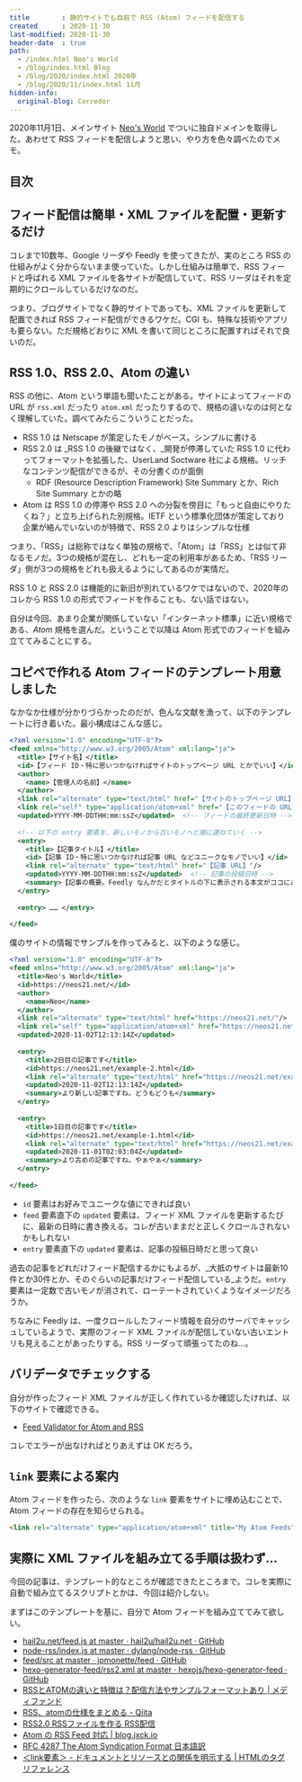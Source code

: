 ```yaml
---
title        : 静的サイトでも自前で RSS (Atom) フィードを配信する
created      : 2020-11-30
last-modified: 2020-11-30
header-date  : true
path:
  - /index.html Neo's World
  - /blog/index.html Blog
  - /blog/2020/index.html 2020年
  - /blog/2020/11/index.html 11月
hidden-info:
  original-blog: Corredor
---
```


2020年11月1日、メインサイト [Neo's World](https://neos21.net/) でついに独自ドメインを取得した。あわせて RSS フィードを配信しようと思い、やり方を色々調べたのでメモ。

## 目次

## フィード配信は簡単・XML ファイルを配置・更新するだけ

コレまで10数年、Google リーダや Feedly を使ってきたが、実のところ RSS の仕組みがよく分からないまま使っていた。しかし仕組みは簡単で、RSS フィードと呼ばれる XML ファイルを各サイトが配信していて、RSS リーダはそれを定期的にクロールしているだけなのだ。

つまり、ブログサイトでなく静的サイトであっても、XML ファイルを更新して配置できれば RSS フィード配信ができるワケだ。CGI も、特殊な技術やアプリも要らない。ただ規格どおりに XML を書いて同じところに配置すればそれで良いのだ。

## RSS 1.0、RSS 2.0、Atom の違い

RSS の他に、Atom という単語も聞いたことがある。サイトによってフィードの URL が `rss.xml` だったり `atom.xml` だったりするので、規格の違いなのは何となく理解していた。調べてみたらこういうことだった。

- RSS 1.0 は Netscape が策定したモノがベース。シンプルに書ける
- RSS 2.0 は _RSS 1.0 の後継ではなく、_開発が停滞していた RSS 1.0 に代わってフォーマットを拡張した、UserLand Soctware 社による規格。リッチなコンテンツ配信ができるが、その分書くのが面倒
  - RDF (Resource Description Framework) Site Summary とか、Rich Site Summary とかの略
- Atom は RSS 1.0 の停滞や RSS 2.0 への分裂を傍目に「もっと自由にやりたくね？」と立ち上げられた別規格。IETF という標準化団体が策定しており企業が絡んでいないのが特徴で、RSS 2.0 よりはシンプルな仕様

つまり、「RSS」は総称ではなく単独の規格で、「Atom」は「RSS」とは似て非なるモノだ。3つの規格が混在し、どれも一定の利用率があるため、「RSS リーダ」側が3つの規格をどれも扱えるようにしてあるのが実情だ。

RSS 1.0 と RSS 2.0 は機能的に新旧が別れているワケではないので、2020年のコレから RSS 1.0 の形式でフィードを作ることも、ない話ではない。

自分は今回、あまり企業が関係していない「インターネット標準」に近い規格である、_Atom_ 規格を選んだ。ということで以降は Atom 形式でのフィードを組み立ててみることにする。

## コピペで作れる Atom フィードのテンプレート用意しました

なかなか仕様が分かりづらかったのだが、色んな文献を漁って、以下のテンプレートに行き着いた。最小構成はこんな感じ。

```xml
<?xml version="1.0" encoding="UTF-8"?>
<feed xmlns="http://www.w3.org/2005/Atom" xml:lang="ja">
  <title>【サイト名】</title>
  <id>【フィード ID・特に思いつかなければサイトのトップページ URL とかでいい】</id>
  <author>
    <name>【管理人の名前】</name>
  </author>
  <link rel="alternate" type="text/html" href="【サイトのトップページ URL】"/>
  <link rel="self" type="application/atom+xml" href="【このフィードの URL】"/>
  <updated>YYYY-MM-DDTHH:mm:ssZ</updated>  <!-- フィードの最終更新日時 -->
  
  <!-- 以下の entry 要素を、新しいモノから古いモノへと順に連ねていく -->
  <entry>
    <title>【記事タイトル】</title>
    <id>【記事 ID・特に思いつかなければ記事 URL などユニークなモノでいい】</id>
    <link rel="alternate" type="text/html" href="【記事 URL】"/>
    <updated>YYYY-MM-DDTHH:mm:ssZ</updated>  <!-- 記事の投稿日時 -->
    <summary>【記事の概要。Feedly なんかだとタイトルの下に表示される本文がココにあたる】</summary>
  </entry>
  
  <entry> …… </entry>
  
</feed>
```

僕のサイトの情報でサンプルを作ってみると、以下のような感じ。

```xml
<?xml version="1.0" encoding="UTF-8"?>
<feed xmlns="http://www.w3.org/2005/Atom" xml:lang="ja">
  <title>Neo's World</title>
  <id>https://neos21.net/</id>
  <author>
    <name>Neo</name>
  </author>
  <link rel="alternate" type="text/html" href="https://neos21.net/"/>
  <link rel="self" type="application/atom+xml" href="https://neos21.net/feeds.xml"/>
  <updated>2020-11-02T12:13:14Z</updated>
  
  <entry>
    <title>2日目の記事です</title>
    <id>https://neos21.net/example-2.html</id>
    <link rel="alternate" type="text/html" href="https://neos21.net/example-2.html"/>
    <updated>2020-11-02T12:13:14Z</updated>
    <summary>より新しい記事ですね。どうもどうも</summary>
  </entry>
  
  <entry>
    <title>1日目の記事です</title>
    <id>https://neos21.net/example-1.html</id>
    <link rel="alternate" type="text/html" href="https://neos21.net/example-1.html"/>
    <updated>2020-11-01T02:03:04Z</updated>
    <summary>より古めの記事ですね。やぁやぁ</summary>
  </entry>
  
</feed>
```

- `id` 要素はお好みでユニークな値にできれば良い
- `feed` 要素直下の `updated` 要素は、フィード XML ファイルを更新するたびに、最新の日時に書き換える。コレが古いままだと正しくクロールされないかもしれない
- `entry` 要素直下の `updated` 要素は、記事の投稿日時だと思って良い

過去の記事をどれだけフィード配信するかにもよるが、_大抵のサイトは最新10件とか30件とか、そのぐらいの記事だけフィード配信している_ようだ。`entry` 要素は一定数で古いモノが消されて、ローテートされていくようなイメージだろうか。

ちなみに Feedly は、一度クロールしたフィード情報を自分のサーバでキャッシュしているようで、実際のフィード XML ファイルが配信していない古いエントリも見えることがあったりする。RSS リーダって頑張ってたのね…。

## バリデータでチェックする

自分が作ったフィード XML ファイルが正しく作れているか確認したければ、以下のサイトで確認できる。

- [Feed Validator for Atom and RSS](https://validator.w3.org/feed/check.cgi)

コレでエラーが出なければとりあえずは OK だろう。

## `link` 要素による案内

Atom フィードを作ったら、次のような `link` 要素をサイトに埋め込むことで、Atom フィードの存在を知らせられる。

```html
<link rel="alternate" type="application/atom+xml" title="My Atom Feeds" href="/atom.xml">
```

## 実際に XML ファイルを組み立てる手順は扱わず…

今回の記事は、テンプレート的なところが確認できたところまで。コレを実際に自動で組み立てるスクリプトとかは、今回は紹介しない。

まずはこのテンプレートを基に、自分で Atom フィードを組み立ててみて欲しい。

- [hail2u.net/feed.js at master · hail2u/hail2u.net · GitHub](https://github.com/hail2u/hail2u.net/blob/master/bin/feed.js)
- [node-rss/index.js at master · dylang/node-rss · GitHub](https://github.com/dylang/node-rss/blob/master/lib/index.js)
- [feed/src at master · jpmonette/feed · GitHub](https://github.com/jpmonette/feed/tree/master/src)
- [hexo-generator-feed/rss2.xml at master · hexojs/hexo-generator-feed · GitHub](https://github.com/hexojs/hexo-generator-feed/blob/master/rss2.xml)
- [RSSとATOMの違いと特徴は？配信方法やサンプルフォーマットあり | メディファンド](https://medifund.jp/rss-atom-difference)
- [RSS、atomの仕様をまとめる - Qiita](https://qiita.com/you8/items/e903fd463cf770688e1e)
- [RSS2.0 RSSファイルを作る RSS配信](http://mrs.suzu841.com/rss20/)
- [Atom の RSS Feed 対応 | blog.jxck.io](https://blog.jxck.io/entries/2016-02-09/atom-feed.html)
- [RFC 4287 The Atom Syndication Format 日本語訳](https://www.futomi.com/lecture/japanese/rfc4287.html)
- [＜link要素＞ - ドキュメントとリソースとの関係を明示する | HTMLのタグリファレンス](https://syncer.jp/Web/HTML/Reference/Element/link/)
